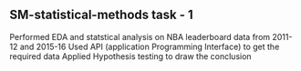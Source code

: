 ## SM-statistical-methods task - 1
Performed EDA and statstical analysis on NBA leaderboard data from 2011-12 and 2015-16
Used API (application Programming Interface) to get the required data
Applied Hypothesis testing to draw the conclusion

